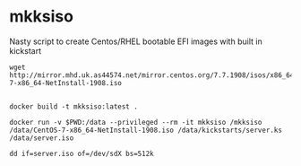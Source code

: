 # mkksiso

Nasty script to create Centos/RHEL bootable EFI images with built in kickstart

    wget http://mirror.mhd.uk.as44574.net/mirror.centos.org/7.7.1908/isos/x86_64/CentOS-7-x86_64-NetInstall-1908.iso


    docker build -t mkksiso:latest .

    docker run -v $PWD:/data --privileged --rm -it mkksiso /mkksiso /data/CentOS-7-x86_64-NetInstall-1908.iso /data/kickstarts/server.ks /data/server.iso

    dd if=server.iso of=/dev/sdX bs=512k
